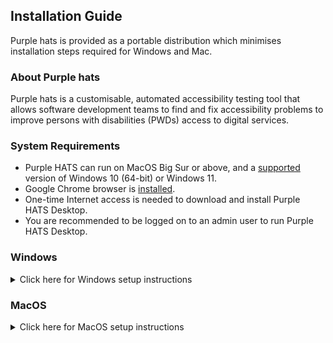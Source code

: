 ## Installation Guide

Purple hats is provided as a portable distribution which minimises installation steps required for Windows and Mac. 

### About Purple hats
Purple hats is a customisable, automated accessibility testing tool that allows software development teams to find and fix accessibility problems to improve persons with disabilities (PWDs) access to digital services.

### System Requirements
* Purple HATS can run on MacOS Big Sur or above, and a [supported](https://learn.microsoft.com/en-us/windows/release-health/supported-versions-windows-client) version of Windows 10 (64-bit) or Windows 11.
* Google Chrome browser is [installed](https://www.google.com/chrome).
* One-time Internet access is needed to download and install Purple HATS Desktop.
* You are recommended to be logged on to an admin user to run Purple HATS Desktop.

### Windows
<details>
  <summary>Click here for Windows setup instructions</summary>
  
#### Download Portable Copy
* Download and extract latest [purple-hats-portable-windows.zip](https://github.com/GovTechSG/purple-hats/releases/latest/download/purple-hats-portable-windows.zip).
* Tip: To extract files, right-click the Compressed zip file and click "Extract All…" in the context menu.

#### Run Purple hats
 * Navigate to the folder containing purple-hats-portable. 
 * Double-click `hats_shell.cmd` (Windows Command Script file).
  <img width="480" alt="Screenshot of Windows Explorer with hats_shell.cmd selected" src="https://user-images.githubusercontent.com/2021525/225506018-9f7a6684-ac14-4a69-a4f2-4d1a67a068c4.png">

 * A Windows Command Prompt window should open with contents as illustrated below. `hats_shell` will autmatically prepare your system to run Purple hats. 
```
hats Shell - Created By younglim - NO WARRANTY PROVIDED
================================================================

INFO: Stored current working directory at C:\Users\a11y\Downloads\purple-hats-portable-windows
INFO: Set path to node for this session
INFO: Set path to node_modules for this session
INFO: Set path to npm-global for this session
INFO: Set path to Playwright cache for this session
INFO: Set path to ImageMagick for this session
INFO: Set path to purple-hats for this session


PS C:\Users\username\Downloads\purple-hats-portable-windows>
```
 

 * Type in the following commands into the window.  The following commands will navigate your Command Prompt window to the `purple-hats` sub-directory and initiate a scan
```
cd purple-hats
node index
```
 * If a Windows Firewall prompt appears, click "Allow access"
<img width="261" alt="Windows Firewall prompt for Allow access" src="https://user-images.githubusercontent.com/2021525/208462360-ae9e1e3d-beca-4b78-af40-4126719432f0.png">

 * You should then see your Windows Command Prompt window updated with the following contents
```
PS C:\Users\username\Downloads\purple-hats-portable-windows> cd purple-hats
PS C:\Users\username\Downloads\purple-hats-portable-windows\purple-hats> node index
┌────────────────────────────────────────────────────────────┐
│ Welcome to HATS Accessibility Testing Tool!                │
│ We recommend using Chrome browser for the best experience. │
│                                                            │
│ Version: ░░░░░░                                            │
└────────────────────────────────────────────────────────────┘
? What would you like to scan today? (Use arrow keys)
> sitemap
  website
  custom flow
```

 * Follow the steps at [Features](https://github.com/GovTechSG/purple-hats#features) for more information on how to run a scan.
 
  </details>
  
### MacOS
<details>
  <summary>Click here for MacOS setup instructions</summary>

#### Download Portable Copy
 * Download and extract [purple-hats-portable-mac.zip](https://github.com/GovTechSG/purple-hats/releases/latest/download/purple-hats-portable-mac.zip) version.
 * Tip: To extract files in Mac, double-click on `purple-hats-portable-mac.zip` file, usually located at your Downloads folder. A new folder with the name `purple-hats-mac` will appear in Finder.
 
#### Run Purple hats
 * Navigate to the folder `purple-hats-mac`, usually located at your Downloads folder. 
 * Right-click `hats_shell.command`. Then click `Open` in the context menu.
  <img width="480" alt="Screenshot of right-click hats_shell.command and Open" src="https://user-images.githubusercontent.com/2021525/225501586-2df8ba37-f58a-4d1f-b28c-e06865fec2b0.png">

 * A prompt as follows will appear like below. Click `Open`. 
 <img width="240" alt="MacOS prompt for unidentified developer" src="https://user-images.githubusercontent.com/2021525/208457749-3a0a573d-5a6d-4905-b11e-c957d2073979.png">

 * A Terminal window should open with contents as illustrated below. `hats_shell` will autmatically prepare your system to run Purple hats.  
```
Last login: Thu Mar 16 10:48:05 on ttys002
/Users/username/Downloads/purple-hats-portable-mac/hats_shell.command ; exit;
username@hostname ~ % /Users/username/Downloads/purple-hats-portable-mac/hats_shell.command ; exit;
hats Shell - Created By younglim - NO WARRANTY PROVIDED
================================================================

INFO: Setting path to node for this session
INFO: Set path to node_modules for this session
INFO: Set path to Playwright cache for this session
INFO: Set symbolic link to ImageMagick
INFO: Set path to ImageMagick binaries
INFO: Removing com.apple.quarantine attributes for required binaries to run
username@hostname purple-hats-portable-mac % 
```
  
 * Type in the following commands into the window.  The following commands will navigate your Terminal window to the `purple-hats` sub-directory and initiate a scan
 ``` 
cd purple-hats
node index
```

 * You should then see your Terminal window updated with the following contents
```
username@hostname purple-hats-portable-mac % cd purple-hats 
username@hostname purple-hats % node index
┌────────────────────────────────────────────────────────────┐
│ Welcome to HATS Accessibility Testing Tool!                │
│ We recommend using Chrome browser for the best experience. │
│                                                            │
│ Version: ░░░░░░                                            │
└────────────────────────────────────────────────────────────┘
? What would you like to scan today? (Use arrow keys)
❯ sitemap 
  website 
  custom flow 
```

 * Follow the steps at [Features](https://github.com/GovTechSG/purple-hats#features) for more information on how to run a scan.
</details>
